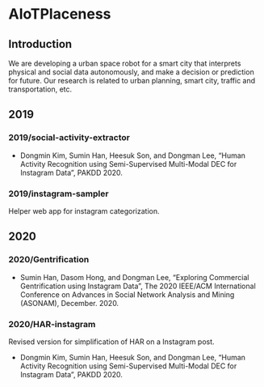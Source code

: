 # AIoTPlaceness

## Introduction

We are developing a urban space robot for a smart city that interprets physical and social data autonomously, and make a decision or prediction for future. Our research is related to urban planning, smart city, traffic and transportation, etc.

## 2019

### 2019/social-activity-extractor

* Dongmin Kim, Sumin Han, Heesuk Son, and Dongman Lee, “Human Activity Recognition using Semi-Supervised Multi-Modal DEC for Instagram Data”, PAKDD 2020.


### 2019/instagram-sampler

Helper web app for instagram categorization.


## 2020

### 2020/Gentrification

* Sumin Han, Dasom Hong, and Dongman Lee, “Exploring Commercial Gentrification using Instagram Data”, The 2020 IEEE/ACM International Conference on Advances in Social Network Analysis and Mining (ASONAM), December. 2020.

### 2020/HAR-instagram

Revised version for simplification of HAR on a Instagram post.

* Dongmin Kim, Sumin Han, Heesuk Son, and Dongman Lee, “Human Activity Recognition using Semi-Supervised Multi-Modal DEC for Instagram Data”, PAKDD 2020.
